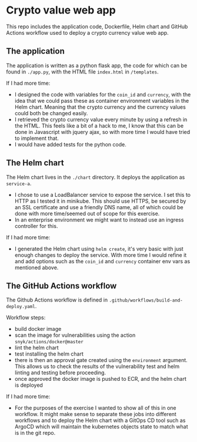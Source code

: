# Crypto value web app

This repo includes the application code, Dockerfile, Helm chart and GitHub Actions workflow used to deploy a crypto currency value web app.

## The application

The application is written as a python flask app, the code for which can be found in `./app.py`, with the HTML file `index.html` in `/templates`.

If I had more time:
- I designed the code with variables for the `coin_id` and `currency`, with the idea that we could pass these as container environment variables in the Helm chart. Meaning that the crypto currency and the currency values could both be changed easily.
- I retrieved the crypto currency value every minute by using a refresh in the HTML. This feels like a bit of a hack to me, I know that this can be done in Javascript with jquery ajax, so with more time I would have tried to implement that.
- I would have added tests for the python code.

## The Helm chart

The Helm chart lives in the `./chart` directory. It deploys the application as `service-a`.

- I chose to use a LoadBalancer service to expose the service. I set this to HTTP as I tested it in minikube. This should use HTTPS, be secured by an SSL certificate and use a friendly DNS name, all of which could be done with more time/seemed out of scope for this exercise.
- In an enterprise environment we might want to instead use an ingress controller for this.

If I had more time:
- I generated the Helm chart using `helm create`, it's very basic with just enough changes to deploy the service. With more time I would refine it and add options such as the `coin_id` and `currency` container env vars as mentioned above.

## The GitHub Actions workflow

The Github Actions workflow is defined in `.github/workflows/build-and-deploy.yaml`.

Workflow steps:
- build docker image
- scan the image for vulnerabilities using the action `snyk/actions/docker@master`
- lint the helm chart
- test installing the helm chart
- there is then an approval gate created using the `environment` argument. This allows us to check the results of the vulnerability test and helm linting and testing before proceeding.
- once approved the docker image is pushed to ECR, and the helm chart is deployed

If I had more time:
- For the purposes of the exercise I wanted to show all of this in one workflow. It might make sense to separate these jobs into different workflows and to deploy the Helm chart with a GitOps CD tool such as ArgoCD which will maintain the kubernetes objects state to match what is in the git repo.
